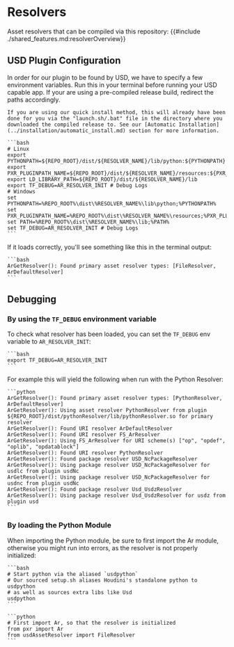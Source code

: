 # Resolvers
Asset resolvers that can be compiled via this repository:
{{#include ./shared_features.md:resolverOverview}}

## USD Plugin Configuration
In order for our plugin to be found by USD, we have to specify a few environment variables.
Run this in your terminal before running your USD capable app. If your are using a pre-compiled release build, redirect the paths accordingly.

~~~admonish tip
If you are using our quick install method, this will already have been done for you via the "launch.sh/.bat" file in the directory where you downloaded the compiled release to. See our [Automatic Installation](../installation/automatic_install.md) section for more information.
~~~

~~~admonish info title=""
```bash
# Linux
export PYTHONPATH=${REPO_ROOT}/dist/${RESOLVER_NAME}/lib/python:${PYTHONPATH}
export PXR_PLUGINPATH_NAME=${REPO_ROOT}/dist/${RESOLVER_NAME}/resources:${PXR_PLUGINPATH_NAME}
export LD_LIBRARY_PATH=${REPO_ROOT}/dist/${RESOLVER_NAME}/lib
export TF_DEBUG=AR_RESOLVER_INIT # Debug Logs
# Windows
set PYTHONPATH=%REPO_ROOT%\dist\%RESOLVER_NAME%\lib\python;%PYTHONPATH%
set PXR_PLUGINPATH_NAME=%REPO_ROOT%\dist\%RESOLVER_NAME%\resources;%PXR_PLUGINPATH_NAME%
set PATH=%REPO_ROOT%\dist\%RESOLVER_NAME%\lib;%PATH%
set TF_DEBUG=AR_RESOLVER_INIT # Debug Logs
```
~~~

If it loads correctly, you'll see something like this in the terminal output:
~~~admonish info title=""
```bash
ArGetResolver(): Found primary asset resolver types: [FileResolver, ArDefaultResolver]
```
~~~

## Debugging
### By using the `TF_DEBUG` environment variable
To check what resolver has been loaded, you can set the `TF_DEBUG` env variable to `AR_RESOLVER_INIT`:
~~~admonish info title=""
```bash
export TF_DEBUG=AR_RESOLVER_INIT
```
~~~
For example this will yield the following when run with the Python Resolver:
~~~admonish info title=""
```python
ArGetResolver(): Found primary asset resolver types: [PythonResolver, ArDefaultResolver]
ArGetResolver(): Using asset resolver PythonResolver from plugin ${REPO_ROOT}/dist/pythonResolver/lib/pythonResolver.so for primary resolver
ArGetResolver(): Found URI resolver ArDefaultResolver
ArGetResolver(): Found URI resolver FS_ArResolver
ArGetResolver(): Using FS_ArResolver for URI scheme(s) ["op", "opdef", "oplib", "opdatablock"]
ArGetResolver(): Found URI resolver PythonResolver
ArGetResolver(): Found package resolver USD_NcPackageResolver
ArGetResolver(): Using package resolver USD_NcPackageResolver for usdlc from plugin usdNc
ArGetResolver(): Using package resolver USD_NcPackageResolver for usdnc from plugin usdNc
ArGetResolver(): Found package resolver Usd_UsdzResolver
ArGetResolver(): Using package resolver Usd_UsdzResolver for usdz from plugin usd
```
~~~

### By loading the Python Module
When importing the Python module, be sure to first import the Ar module, otherwise you might run into errors, as the resolver is not properly initialized:
~~~admonish info title=""
```bash
# Start python via the aliased `usdpython`
# Our sourced setup.sh aliases Houdini's standalone python to usdpython
# as well as sources extra libs like Usd
usdpython
```
~~~
~~~admonish info title=""
```python
# First import Ar, so that the resolver is initialized
from pxr import Ar
from usdAssetResolver import FileResolver
```
~~~